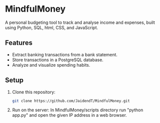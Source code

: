 # MindfulMoney

A personal budgeting tool to track and analyse income and expenses, built using Python, SQL, html, CSS, and JavaScript.

## Features
- Extract banking transactions from a bank statement.
- Store transactions in a PostgreSQL database.
- Analyze and visualize spending habits.

## Setup
1. Clone this repository:
   ```bash
   git clone https://github.com/JaidendT/MindfulMoney.git

2. Run on the server:
   In MindfulMoney/scripts directory run "python app.py" and open the given IP address in a web browser.
